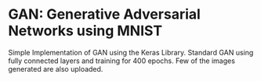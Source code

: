 # GAN: Generative Adversarial Networks using MNIST

Simple Implementation of GAN using the Keras Library. Standard GAN using fully connected layers and training for 400 epochs. Few of the images generated are also uploaded.
 
